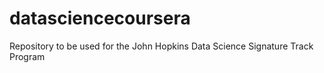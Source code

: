 # datasciencecoursera
Repository to be used for the John Hopkins Data Science Signature Track Program
